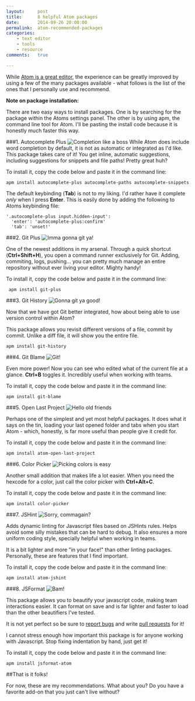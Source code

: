 ```yaml
---
layout:     post
title:      8 helpful Atom packages
date:       2014-09-26 20:00:00
permalink:  atom-recommended-packages
categories: 
    - text editor
    - tools
    - resource
comments:   true

---
```


While [Atom is a great editor]({{site.baseurl}}/atom-editor-review/), the experience can be greatly improved by using a few of the many packages available - what follows is the list of the ones that I personally use and recommend.

**Note on package installation:**

There are two easy ways to install packages. One is by searching for the package within the Atoms settings panel. The other is by using apm, the command line tool for Atom. I'll be pasting the install code because it is honestly much faster this way.

###1. Autocomplete Plus
![Completion like a boss]({{site.baseurl}}/assets/atom/completion.png)
While Atom does include word completion by default, it is not as automatic or integrated as I'd like. This package takes care of it!
You get inline, automatic suggestions, including suggestions for snippets and file paths! Pretty great huh?

To install it, copy the code below and paste it in the command line:

    apm install autocomplete-plus autocomplete-paths autocomplete-snippets

The default keybinding (**Tab**) is not to my liking. I'd rather have it complete *only* when I press **Enter**. This is easily done by adding the following to Atoms keybinding file:

    '.autocomplete-plus input.hidden-input':
      'enter': 'autocomplete-plus:confirm'
      'tab': 'unset!'

###2. Git Plus
![Imma gonna git ya!]({{site.baseurl}}/assets/atom/git_plus.png)

One of the newest additions in my arsenal. Through a quick shortcut (**Ctrl+Shift+H**), you open a command runner exclusively for Git. Adding, commiting, logs, pushing... you can pretty much manage an entire repository without ever living your editor. Mighty handy!

To install it, copy the code below and paste it in the command line:

     apm install git-plus
     
###3. Git History
![Gonna git ya good!]({{site.baseurl}}/assets/atom/git_history.png)

Now that we have got Git better integrated, how about being able to use version control within Atom?

This package allows you revisit different versions of a file, commit by commit. Unlike a diff file, it will show you the entire file.
 
    apm install git-history
    
###4. Git Blame
![Git!]({{site.baseurl}}/assets/atom/git_blame.png)

Even more power! Now you can see who edited what of the current file at a glance. **Ctrl+B** toggles it. Incredibly useful when working with teams.

To install it, copy the code below and paste it in the command line:

    apm install git-blame

###5. Open Last Project
![Hello old friends]({{site.baseurl}}/assets/atom/open_last.png)

Perhaps one of the simplest and yet most helpful packages. It does what it says on the tin, loading your last opened folder and tabs when you start Atom - which, honestly, is far more useful than people give it credit for.

To install it, copy the code below and paste it in the command line:

    apm install atom-open-last-project

###6. Color Picker
![Picking colors is easy]({{site.baseurl}}/assets/atom/color_picker.png)

Another small addition that makes life a lot easier. When you need the hexcode for a color, just call the color picker with **Ctrl+Alt+C**.

To install it, copy the code below and paste it in the command line:

    apm install color-picker
    
###7. JSHint
![Sorry, commagain?]({{site.baseurl}}/assets/atom/jshint.png)

Adds dynamic linting for Javascript files based on JSHints rules. Helps avoid some silly mistakes that can be hard to debug. It also ensures a more uniform coding style, specially helpful when working in teams.

It is a bit lighter and more "in your face!" than other linting packages. Personally, these are features that I find important.

To install it, copy the code below and paste it in the command line:

    apm install atom-jshint

###8. JSFormat
![Bam!]({{site.baseurl}}/assets/atom/jsformat.gif)

This package allows you to beautify your javascript code, making team interactions easier. It can format on save and is far lighter and faster to load than the other beautifiers I've tested.

It is not yet perfect so be sure to [report bugs](https://github.com/jdc0589/jsformat-atom/issues) and write [pull requests](https://github.com/jdc0589/jsformat-atom/pulls) for it!

I cannot stress enough how important this package is for anyone working with Javascript. Stop fixing indentation by hand, just get it!

To install it, copy the code below and paste it in the command line:

    apm install jsformat-atom
    
##That is it folks!

For now, these are my recommendations. What about you? Do you have a favorite add-on that you just can't live without?
